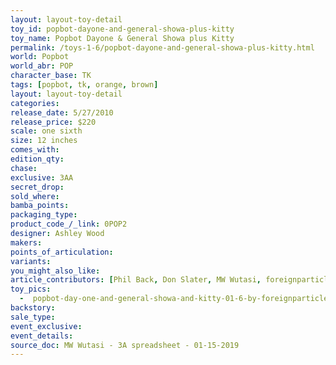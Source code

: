 ```yaml
---
layout: layout-toy-detail 
toy_id: popbot-dayone-and-general-showa-plus-kitty
toy_name: Popbot Dayone & General Showa plus Kitty
permalink: /toys-1-6/popbot-dayone-and-general-showa-plus-kitty.html
world: Popbot
world_abr: POP
character_base: TK
tags: [popbot, tk, orange, brown]
layout: layout-toy-detail
categories: 
release_date: 5/27/2010
release_price: $220 
scale: one sixth
size: 12 inches
comes_with: 
edition_qty: 
chase: 
exclusive: 3AA
secret_drop: 
sold_where: 
bamba_points: 
packaging_type: 
product_code_/_link: 0POP2
designer: Ashley Wood
makers: 
points_of_articulation: 
variants: 
you_might_also_like: 
article_contributors: [Phil Back, Don Slater, MW Wutasi, foreignparticle]
toy_pics: 
  -  popbot-day-one-and-general-showa-and-kitty-01-6-by-foreignparticle.jpg
backstory: 
sale_type: 
event_exclusive: 
event_details: 
source_doc: MW Wutasi - 3A spreadsheet - 01-15-2019
---
```


